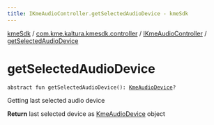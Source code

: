 ```yaml
---
title: IKmeAudioController.getSelectedAudioDevice - kmeSdk
---
```


[kmeSdk](../../index.html) / [com.kme.kaltura.kmesdk.controller](../index.html) / [IKmeAudioController](index.html) / [getSelectedAudioDevice](./get-selected-audio-device.html)

# getSelectedAudioDevice

`abstract fun getSelectedAudioDevice(): `[`KmeAudioDevice`](../../com.kme.kaltura.kmesdk.webrtc.audio/-kme-audio-device/index.html)`?`

Getting last selected audio device

**Return**
last selected device as [KmeAudioDevice](../../com.kme.kaltura.kmesdk.webrtc.audio/-kme-audio-device/index.html) object

